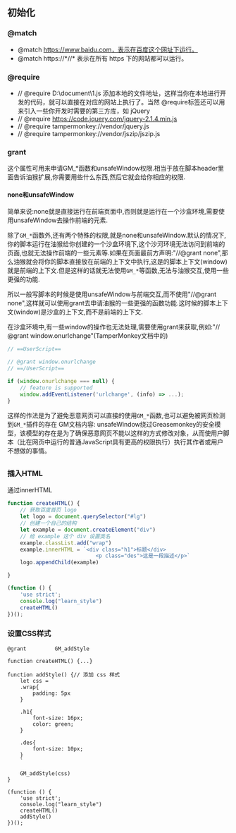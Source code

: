 
## 初始化

### @match
- @match https://www.baidu.com，表示在百度这个网址下运行。
- @match https://\*//* 表示在所有 https 下的网站都可以运行。

### @require 
- // @require D:\document\1.js
添加本地的文件地址，这样当你在本地进行开发的代码，就可以直接在对应的网站上执行了。当然 @require标签还可以用来引入一些你开发时需要的第三方库，如 jQuery
- // @require https://code.jquery.com/jquery-2.1.4.min.js
- // @require tampermonkey://vendor/jquery.js
- // @require tampermonkey://vendor/jszip/jszip.js

### grant
这个属性可用来申请GM_*函数和unsafeWindow权限.相当于放在脚本header里面告诉油猴扩展,你需要用些什么东西,然后它就会给你相应的权限.

#### none和unsafeWindow

简单来说:none就是直接运行在前端页面中,否则就是运行在一个沙盒环境,需要使用unsafeWindow去操作前端的元素.

除了`GM_*`函数外,还有两个特殊的权限,就是none和unsafeWindow.默认的情况下,你的脚本运行在油猴给你创建的一个沙盒环境下,这个沙河环境无法访问到前端的页面,也就无法操作前端的一些元素等.如果在页面最前方声明:"//@grant none",那么油猴就会将你的脚本直接放在前端的上下文中执行,这是的脚本上下文(window)就是前端的上下文.但是这样的话就无法使用`GM_*`等函数,无法与油猴交互,使用一些更强的功能.

所以一般写脚本的时候是使用unsafeWindow与前端交互,而不使用"//@grant none",这样就可以使用grant去申请油猴的一些更强的函数功能.这时候的脚本上下文(window)是沙盒的上下文,而不是前端的上下文.

在沙盒环境中,有一些window的操作也无法处理,需要使用grant来获取,例如:"// @grant window.onurlchange"(TamperMonkey文档中的)
```js
// ==UserScript==

// @grant window.onurlchange
// ==/UserScript==

if (window.onurlchange === null) {
    // feature is supported
    window.addEventListener('urlchange', (info) => ...);
}
```
这样的作法是为了避免恶意网页可以直接的使用`GM_*`函数,也可以避免被网页检测到`GM_*`插件的存在
GM文档内容:
unsafeWindow绕过Greasemonkey的安全模型，该模型的存在是为了确保恶意网页不能以这样的方式修改对象，从而使用户脚本（比在网页中运行的普通JavaScript具有更高的权限执行）执行其作者或用户不想做的事情。



##

### 插入HTML

通过innerHTML
```js
function createHTML() {
    // 获取百度首页 logo 
    let logo = document.querySelector("#lg")
    // 创建一个自己的结构
    let example = document.createElement("div")
    // 给 example 这个 div 设置类名
    example.classList.add("wrap")
    example.innerHTML = `<div class="h1">标题</div>
                            <p class="des">这是一段描述</p>`
    logo.appendChild(example)

}

(function () {
    'use strict';
    console.log("learn_style")
    createHTML()
})();
```

### 设置CSS样式
```
@grant         GM_addStyle

function createHTML() {...}

function addStyle() {// 添加 css 样式
    let css = `
    .wrap{
        padding: 5px
    }
    
    .h1{
        font-size: 16px;
        color: green;
    }
    
    .des{
        font-size: 10px;
    }
    `

    GM_addStyle(css)
}

(function () {
    'use strict';
    console.log("learn_style")
    createHTML()
    addStyle()
})();

```

